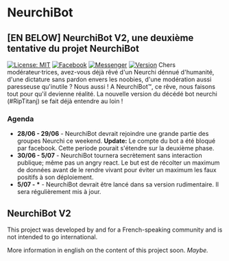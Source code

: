 # NeurchiBot
## [EN BELOW] NeurchiBot V2, une deuxième tentative du projet NeurchiBot
[![License: MIT](https://img.shields.io/badge/License-MIT-green.svg)](https://wylarel.com/mit/)
[![Facebook](https://img.shields.io/badge/Invite-Facebook-blue)](https://www.fb.com/NeurchiBotV2)
[![Messenger](https://img.shields.io/badge/Chat-Messenger-blue)](https://www.m.me/NeurchiBotV2)
[![Version](https://img.shields.io/badge/Version-2.1-orange)](#)
Chers modérateur·trices, avez-vous déjà rêvé d'un Neurchi dénnué d'humanité, d'une dictature sans pardon envers les noobies, d'une modération aussi paresseuse qu'inutile ? Nous aussi ! A NeurchiBot™, ce rêve, nous faisons tout pour qu'il devienne réalité. La nouvelle version du décédé bot neurchi (#RipTitanj) se fait déjà entendre au loin !

### Agenda
- **28/06 - 29/06** - NeurchiBot devrait rejoindre une grande partie des groupes Neurchi ce weekend. **Update:** Le compte du bot a été bloqué par facebook. Cette periode pourait s'étendre sur la deuxième phase.
- **30/06 - 5/07** - NeurchiBot tournera secrètement sans interaction publique; même pas un angry react. Le but est de récolter un maximum de données avant de le rendre vivant pour éviter un maximum les faux positifs à son déploiement.
- **5/07 - \*** - NeurchiBot devrait être lancé dans sa version rudimentaire. Il sera régulièrement mis à jour.


## NeurchiBot V2
This project was developed by and for a French-speaking community and is not intended to go international.
  
More information in english on the content of this project soon. *Maybe.*
